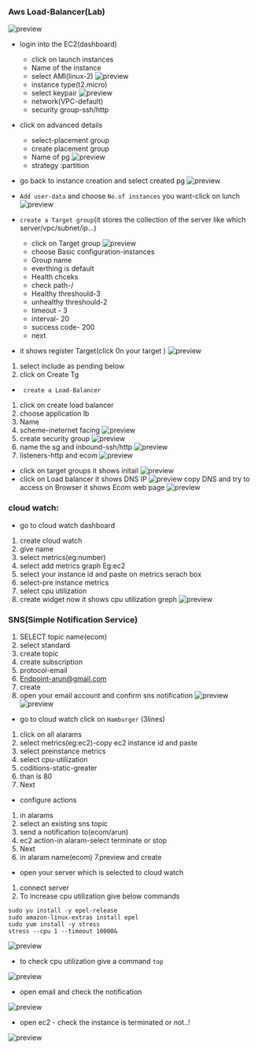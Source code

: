 ### Aws Load-Balancer(Lab)
![preview](images/LB-architecture.png)

* login into the EC2(dashboard)
  - click on launch instances
  - Name of the instance
  - select AMI(linux-2)
  ![preview](images/ec2-1.png)
  - instance type(t2.micro)
  - select keypair
  ![preview](images/ec2key.png)
  - network(VPC-default)
  - security group-ssh/http

* click on advanced details
  - select-placement group
  - create placement group
  - Name of pg 
 ![preview](images/pg1.png)
  - strategy :partition
* go back to instance creation and select created pg
 ![preview](images/pg2.png)

* `Add user-data` and choose `No.of instances` you want-click on lunch
 ![preview](images/adduser.png)

* `create a Target group`(it stores the collection of the server like which server/vpc/subnet/ip...)
  - click on Target group
  ![preview](images/TG1.png)
  - choose Basic configuration-instances
  - Group name
  - everthing is default
  - Health chceks 
  - check path-/
  - Healthy threshould-3
  - unhealthy threshould-2
  - timeout - 3
  - interval- 20
  - success code- 200
  - next
* it shows register Target(click 0n your target )
  ![preview](images/TG2.png)

1. select include as pending below
2. click on Create Tg

* ` create a Load-Balancer`
1. click on create load balancer
2. choose application lb
3. Name
4. scheme-ineternet facing
![preview](images/lb1.png)
5. create security group
![preview](images/TG-SG.png)
6. name the sg and inbound-ssh/http
![preview](images/TG-SG1.png)
7. listeners-http and ecom
![preview](images/TG-SG2.png)
  
* click on target groups it shows initail
![preview](images/register%20groups.png)
* click on Load balancer it shows DNS IP
![preview](images/DNS.png) 
copy DNS and try to access on Browser it shows Ecom web page
![preview](images/WEB-PAGE.png)

### cloud watch:
* go to cloud watch dashboard
1. create cloud watch
2. give name 
3. select metrics(eg:number)
4. select add metrics graph Eg:ec2
5. select your instance id and paste on metrics  serach box
6. select-pre instance metrics
7. select cpu utilization
8. create widget
  now it shows cpu utilization greph
  ![preview](images/cloudwatch.png)

### SNS(Simple Notification Service)
1. SELECT topic name(ecom)
2. select standard
3. create topic
4. create subscription
5. protocol-email
6. Endpoint-arun@gmail.com
7. create
8. open your email account and confirm sns notification
![preview](images/sns1.png)
![preview](images/sns2.png)

* go to cloud watch click on `Hamburger` (3lines)
1. click on all alarams
2. select metrics(eg:ec2)-copy ec2 instance id and paste
3. select preinstance metrics
4. select cpu-utilization
5. coditions-static-greater
6. than is 80
7. Next

* configure actions
1. in alarams
2. select an existing sns topic
3. send a notification to(ecom/arun)
4. ec2 action-in alaram-select terminate or stop
5. Next
6. in alaram name(ecom)
7.preview and create

* open your server which is selected to cloud watch
1. connect server
2. To increase cpu utilization give below commands
```
sudo yu install -y epel-release
sudo amazon-linux-extras install epel
sudo yum install -y stress
stress --cpu 1 --timeout 10000&
```
![preview](images/connect1.png)

* to check cpu utilization give a command `top`

![preview](images/connect2.png)

* open email and check the notification

![preview](images/snsalaram.png)

* open ec2 - check the instance is terminated or not..!

![preview](images/server-terminate.png)






  
